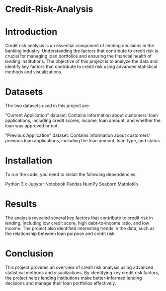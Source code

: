 # Credit-Risk-Analysis

# Introduction
Credit risk analysis is an essential component of lending decisions in the banking industry. Understanding the factors that contribute to credit risk is crucial for managing loan portfolios and ensuring the financial health of lending institutions. The objective of this project is to analyze the data and identify key factors that contribute to credit risk using advanced statistical methods and visualizations.

# Datasets
The two datasets used in this project are:

"Current Application" dataset: Contains information about customers' loan applications, including credit scores, income, loan amount, and whether the loan was approved or not.

"Previous Application" dataset: Contains information about customers' previous loan applications, including the loan amount, loan type, and status.

# Installation
To run the code, you need to install the following dependencies:

Python 3.x
Jupyter Notebook
Pandas
NumPy
Seaborn
Matplotlib
# Results
The analysis revealed several key factors that contribute to credit risk in lending, including low credit score, high debt-to-income ratio, and low income. The project also identified interesting trends in the data, such as the relationship between loan purpose and credit risk.
# Conclusion
This project provides an overview of credit risk analysis using advanced statistical methods and visualizations. By identifying key credit risk factors, the project helps lending institutions make better-informed lending decisions and manage their loan portfolios effectively.
